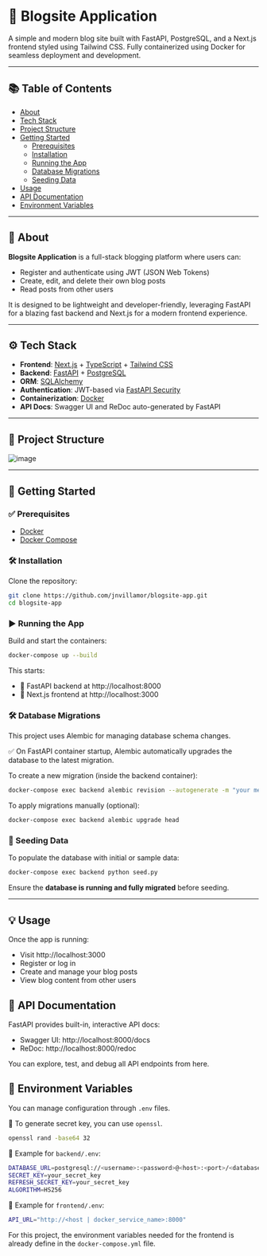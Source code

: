 # 📝 Blogsite Application

A simple and modern blog site built with FastAPI, PostgreSQL, and a Next.js frontend styled using Tailwind CSS. Fully containerized using Docker for seamless deployment and development.

---

## 📚 Table of Contents
- [About](#-about)
- [Tech Stack](#-tech_stack)
- [Project Structure](#-project-structure)
- [Getting Started](#-getting-started)
  - [Prerequisites](#-prerequisites)
  - [Installation](#-installation)
  - [Running the App](#-running-the-app)
  - [Database Migrations](#-database-migrations)
  - [Seeding Data](#-seeding-data)
- [Usage](#-usage)
- [API Documentation](#-api-documentation)
- [Environment Variables](#-environment-variables)

---

## 📖 About

**Blogsite Application** is a full-stack blogging platform where users can:

- Register and authenticate using JWT (JSON Web Tokens)
- Create, edit, and delete their own blog posts
- Read posts from other users

It is designed to be lightweight and developer-friendly, leveraging FastAPI for a blazing fast backend and Next.js for a modern frontend experience.

---


## ⚙️ Tech Stack


- **Frontend**: [Next.js](https://nextjs.org/) + [TypeScript](https://www.typescriptlang.org/) + [Tailwind CSS](https://tailwindcss.com/)
- **Backend**: [FastAPI](https://fastapi.tiangolo.com/) + [PostgreSQL](https://www.postgresql.org/)
- **ORM**: [SQLAlchemy](https://www.sqlalchemy.org/)
- **Authentication**: JWT-based via [FastAPI Security](https://fastapi.tiangolo.com/tutorial/security/oauth2-jwt/)
- **Containerization**: [Docker](https://www.docker.com/)
- **API Docs**: Swagger UI and ReDoc auto-generated by FastAPI

---
## 📁 Project Structure
![image](https://github.com/user-attachments/assets/f2adc8ec-2a06-4be9-a084-4bc4b0a0ab35)

---

## 🚀 Getting Started


### ✅ Prerequisites

- [Docker](https://www.docker.com/products/docker-desktop)
- [Docker Compose](https://docs.docker.com/compose/install/)


### 🛠️ Installation

Clone the repository:
```bash
git clone https://github.com/jnvillamor/blogsite-app.git
cd blogsite-app
```

### ▶️ Running the App
Build and start the containers:
```bash
docker-compose up --build
```
This starts:
- 🧠 FastAPI backend at http://localhost:8000
- 🎨 Next.js frontend at http://localhost:3000


### 🛠️ Database Migrations

This project uses Alembic for managing database schema changes.


✅ On FastAPI container startup, Alembic automatically upgrades the database to the latest migration.

To create a new migration (inside the backend container):
```bash
docker-compose exec backend alembic revision --autogenerate -m "your message"
```
To apply migrations manually (optional):
```bash
docker-compose exec backend alembic upgrade head
```

### 🌱 Seeding Data
To populate the database with initial or sample data:
```bash
docker-compose exec backend python seed.py
```
Ensure the **database is running and fully migrated** before seeding.

---

## 💡 Usage

Once the app is running:

- Visit http://localhost:3000
- Register or log in
- Create and manage your blog posts
- View blog content from other users

## 🧾 API Documentation

FastAPI provides built-in, interactive API docs:

- Swagger UI: http://localhost:8000/docs
- ReDoc: http://localhost:8000/redoc

You can explore, test, and debug all API endpoints from here.

## 🔧 Environment Variables
You can manage configuration through `.env` files.

🔑 To generate secret key, you can use `openssl`.
```bash
openssl rand -base64 32
```

📂 Example for `backend/.env`:
```bash
DATABASE_URL=postgresql://<username>:<password>@<host>:<port>/<database>
SECRET_KEY=your_secret_key
REFRESH_SECRET_KEY=your_secret_key
ALGORITHM=HS256
```
📂 Example for `frontend/.env`:
```bash
API_URL="http://<host | docker_service_name>:8000"
```
For this project, the environment variables needed for the frontend is already define in the `docker-compose.yml` file.
